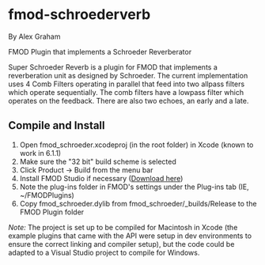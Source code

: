 fmod-schroederverb
==================
By Alex Graham

FMOD Plugin that implements a Schroeder Reverberator

Super Schroeder Reverb is a plugin for FMOD that implements a reverberation unit as designed by Schroeder. The current implementation uses 4 Comb Filters operating in parallel that feed into two allpass filters which operate sequentially. The comb filters have a lowpass filter which operates on the feedback. There are also two echoes, an early and a late.

Compile and Install
--------------
1. Open fmod_schroeder.xcodeproj (in the root folder) in Xcode (known to work in 6.1.1)
2. Make sure the "32 bit" build scheme is selected
3. Click Product -> Build from the menu bar
4. Install FMOD Studio if necessary (<a href="www.fmod.org/download">Download here</a>)
5. Note the plug-ins folder in FMOD's settings under the Plug-ins tab (IE, ~/FMODPlugins)
6. Copy fmod_schroeder.dylib from fmod_schroeder/_builds/Release to the FMOD Plugin folder

*Note:* The project is set up to be compiled for Macintosh in Xcode (the example plugins that came with the API were setup in dev environments to ensure the correct linking and compiler setup), but the code could be adapted to a Visual Studio project to compile for Windows.
